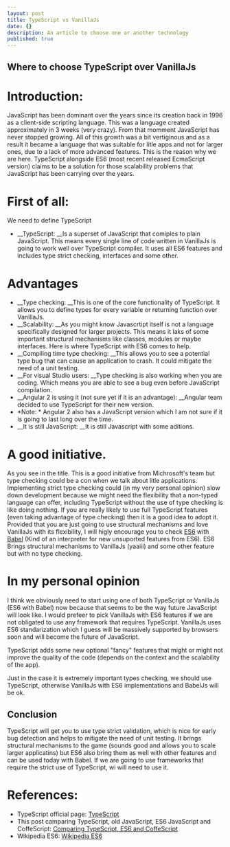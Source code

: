 ```yaml
---
layout: post
title: TypeScript vs VanillaJs
date: {}
description: An article to choose one or another technology
published: true
---
```





## Where to choose TypeScript over VanillaJs

# Introduction:

JavaScript has been dominant over the years since its creation back in 1996 as a client-side scripting language. This was a language created approximately in 3 weeks (very crazy). From that momment JavaScript has never stopped growing. All of this growth was a bit vertiginous and as a result it became a language that was suitable for litle apps and not for larger ones, due to a lack of more advanced features. This is the reason why we are here. TypeScript alongside ES6 (most recent released EcmaScript version) claims to be a solution for those scalability problems that JavaScript has been carrying over the years.

# First of all:

We need to define TypeScript

- __TypeScript: __Is a superset of JavaScript that comiples to plain JavaScript.
    	This means every single line of code written in VanillaJs is going to work well over TypeScript compiler. It uses all ES6 features and includes type strict checking, interfaces and some other.
        
# Advantages
- __Type checking: __This is one of the core functionality of TypeScript. It allows you to define types for every variable or returning function over VanillaJs.
- __Scalability: __As you might know Javascrtipt itself is not a language specifically designed for larger projects. This means it laks of some important structural mechanisms like classes, modules or maybe interfaces. Here is where TypeScript with ES6 comes to help.
- __Compiling time type checking: __This allows you to see a potential type bug that can cause an application to crash. It could mitigate the need of a unit testing.
- __For visual Studio users: __Type checking is also working when you are coding. Which means you are able to see a bug even before JavaScript compilation.
- __Angular 2 is using it (not sure yet if it is an advantage): __Angular team decided to use TypeScript for their new version.
- *Note: * Angular 2 also has a JavaScript version which I am not sure if it is going to last long over the time.
- __It is still JavaScript: __It is still Javascript with some aditions.
    
# A good initiative.

As you see in the title. This is a good initiative from Michrosoft's team but type checking could be a con when we talk about litle applications. Implementing strict type checking could (in my very personal opinion) slow down development because we might need the flexibility that a non-typed language can offer, including TypeScript without the use of type checking is like doing nothing. If you are really likely to use full TypeScript features (even taking advantage of type checking) then it is a good idea to adopt it. Provided that you are just going to use structural mechanisms and love VanillaJs with its flexibility, I will higly encourage you to check [ES6](http://www.ecmascript.org/) with [Babel](https://babeljs.io/) (Kind of an interpreter for new unsuported features from ES6). ES6 Brings structural mechanisms to VanillaJs (yaaiii) and some other feature but with no type checking.

# In my personal opinion

I think we obviously need to start using one of both TypeScript or VanillaJs (ES6 with Babel) now because that seems to be the way future JavaScript will look like. I would prefeer to pick VanillaJs with ES6 features if we are not obligated to use any framework that requires TypeScript. VanillaJs uses ES6 standarization which I guess will be massively supported by browsers soon and will become the future of JavaScript.

TypeScript adds some new optional "fancy" features that might or might not improve the quality of the code (depends on the context and the scalability of the app).

Just in the case it is extremely important types checking, we should use TypeScript, otherwise VanillaJs with ES6 implementations and BabelJs will be ok.

## Conclusion

TypeScript will get you to use type strict validation, which is nice for early bug detection and helps to mitigate the need of unit testing. It brings structural mechanisms to the game (sounds good and allows you to scale larger applicatins) but ES6 also bring them as well with other features and can be used today with Babel. If we are going to use frameworks that require the strict use of TypeScript, wi will need to use it.

# References:

- TypeScript official page: [TypeScript](http://www.typescriptlang.org/)
- This post camparing TypeScript, old JavaScript, ES6 JavaScript and CoffeScript: [Comparing TypeScript, ES6 and CoffeScript](http://www.slideshare.net/NeilGreen1/type-script-vs-coffeescript-vs-es6)
- Wikipedia ES6: [Wikipedia ES6](https://en.wikipedia.org/wiki/ECMAScript)
